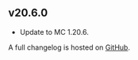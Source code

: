 ## v20.6.0
- Update to MC 1.20.6.

A full changelog is hosted on [GitHub](https://github.com/Trikzon/sneak-through-berries/blob/1.20.6/CHANGELOG.md).
